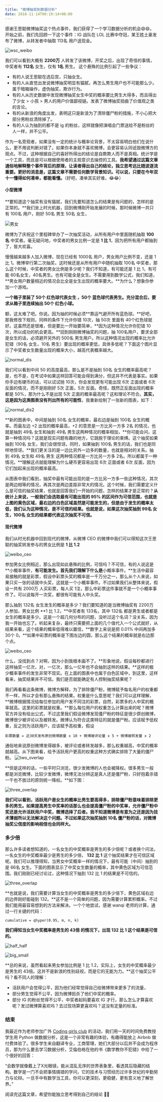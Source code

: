 ```yaml
---
title: "微博抽奖到数据分析"
date: 2018-11-14T00:19:14+08:00
---
```


感谢王思聪微博抽奖这个热点事件，我们获得了一个学习数据分析的机会😄😄。开始之前，我们先回顾一下这个事件：IG 战队在 LOL 比赛中夺冠，某王姓土豪发布了微博，从转发者中抽取 113名 用户送现金。

![wsc_weibo](https://coding.net/u/WindsonYang/p/WindsonYang.coding.me/git/raw/markdown/images/weibo/wsc_weibo.png)

我们可以看到大概有 **2200万** 人转发了该微博，开奖之后，出现了奇怪的事情，中奖者有 **112名** 女生，仅有 **1名** 男生。 这个悬殊的比例引起了一些争议：

- 有的人说王思聪在选后宫，只抽女生。
- 有的人从直觉出发说微博抽奖明显有猫腻，再怎么男生用户也不可能那么少。属于暗箱操作，虚伪抽奖，欺诈行为。
- 有的人从历史数据中发现微博抽奖女生中奖的概率要比男生大得多，而且得出了少女 > 小孩 > 男人的用户价值鄙视链。发表了微博抽奖扭曲了价值观之类的言论。
- 有的从新浪的角度出发，表明这只是新浪为了清除僵尸粉的措施，不小心把大部分男粉丝清除掉了。
- 有的人认为抽到的都不是 ig 的粉丝，这样就像把演唱会门票送给不是粉丝的人一样，并不公平。

作为一名旁观者，如果没有一定的统计与概率论背景，不太容易明白他们在说什么，更不用说判断对错了。如果你本身就不喜欢微博，会更容易认同诋毁微博方的观点。不过，这种根据自己的喜好所得出的结论是自欺欺人而不是真相。统计学是一个工具，而且是可以根据使用者的主观意识去操控的工具。**我希望通过这篇文章通俗地解释整个事件背后的原理，让读者得出自己的结论，独立思考远比随波逐流重要。更好的消息是，这篇文章不需要任何数学背景知识。可以说，只要在今年双十一懂得如何凑单，都能看懂。**（好吧，凑单其实好难，😂😂）

#### 小型微博
**要知道这个抽奖有没有猫腻，我们先要知道怎么的结果是有问题的，怎样的是正常的。**我们坐上时光机器，回到微博刚开始发展的时候，那时候微博一共只有 100名 用户，刚好 50名 男生 50名 女生，

![男女](https://coding.net/u/WindsonYang/p/WindsonYang.coding.me/git/raw/markdown/images/weibo/male_female.png)

微博为了庆祝这个里程碑举办了一次抽奖活动，从所有用户中里面随机抽取 **100名** 中奖者。毫无疑问地，中奖者的男女比例一定是 **1 比 1**，因为把所有用户都抽到了，皆大欢喜。

慢慢越来越多人加入微博，现在已经有 1000名 用户，男女用户比例不变，还是 1 比 1。微博举行第二次抽奖，这时候还是从所有用户中随机抽取 100名 中奖者，那么这个时候，中奖者的男女比例是多少呢？我们不知道，有可能还是 1 比 1，有可能 60名女生，40名男生。也有可能全是女生。不需要用到数学公式，我们知道，**男女用户数量相近的情况会比全是女生出现的概率要大。**为什么？想象你参加一个游戏。

**一个箱子里装了 50个 红色球代表女生 ，50个 蓝色球代表男生。充分混合后，要求从箱子里连续抽出 50个 红色小球。**

额，这太难了吧。你说。因为抽的时候必须**靠运气避开所有蓝色球。**好吧，那我修改下规则，同样的条件下允许你错 10次，抽 50次 里面有 40个红色球就好。这虽然还是很难，但是要比一开始要简单，**因为这种情况允许你犯错 10次，所以成功的机会更高。**回到刚刚微博抽奖的问题，抽 100名用户，要求全部是女生的话，必须避开另外的 500名 男生用户。所以这种情况出现的概率比允许犯错（90名 女生，10名 男生）要出现的概率更低，具体多低呢？下面这个图片显示了中奖者女生数量出现的概率大小，越高代表概率越大。

![normal_dis](https://coding.net/u/WindsonYang/p/WindsonYang.coding.me/git/raw/markdown/images/weibo/normal_100.png)

我们可以看到中间 50 的高度最高，那么是不是抽到 50名 女生的概率最高呢？是，也不是，在考试中如果这样回答可能会得到满分，但这并不代表是事实。如果你手边有硬币的话，可以试试抛 10次，你会发现更有可能出现 6次 正面或者 6次 反面的情况，而不是刚刚好 5次 正面，5次 反面。奇怪，既然正反面出现的概率都是 50%，那为什么不是出现 5次 正面的概率最高呢？这和理论不符合。**其实，这是因为这类图表没有列出所有的可能性**，我重新绘制了一张新的图表，如下：

![normal_dis2](https://coding.net/u/WindsonYang/p/WindsonYang.coding.me/git/raw/markdown/images/weibo/new_normal_100.png)

**新的图表中，中间是抽到 50名 女生的概率，最右边是抽到 100名 女生的概率。而最左边 +2 出现的概率最高，+2 的意思是一方比另一方多 2名 的情况，也就是抽到 49名 女生和抽到 49名 男生这两种情况的概率相加，**你可能会问，这算一种情况吗？这就是现实问题有趣的地方，它跳脱于理论的束缚。这个抽奖如果抽到 100名 女生，我们会很惊讶。同时，如果抽到 100名 男生的话，我们也是同样地惊讶。**我们更关注的是一边比另外一边多的数量，也就是相对的关系。抽到 49名 女生和 49名 男生 这两种情况都是一方比另一方多 2名。所以都属于一种情况。**理解这点就能理解为什么硬币更容易出现 6次 正面或者 6次 反面，因为它们加起来出现的概率最高。

从图表中我们看到，抽奖中最有可能出现的是一方比另一方多一些这种情况，其次是两边相等的情况，再其次是两边差距非常大的情况。这个时候，我们需要定义什么是可信的抽奖结果，也就是回答我们一开始的问题，怎样的结果才是正常的？**从统计上来说，一般我们会选取最有可能出现的 95% 的区间作为可信范围，也就是上图的黄色区域，最右边的白色区域虽然是可能发生的，但是由于发生的概率太低，我们认为这种情况，是不可信的结果。也就是说，如果这次抽奖抽到 99名 女生，100名 女生的结果都代表这次抽奖不可信。**


#### 现代微博
我们从时光机器中回到现代的微博，从微博 CEO 的微博中我们可以得知这次王思聪的抽奖转发参与的男女比例是 **1 比 1.2**

![weibo_ceo](https://coding.net/u/WindsonYang/p/WindsonYang.coding.me/git/raw/markdown/images/weibo/laiqu_weibo.png)

参加男女比例相近，那么出现如此悬殊的比例，可信吗？不可信，有的人说这是**小概率事件，**有可能发生。首先我们理解下什么是**小概率事件。**生活中最容易接触的就是彩票，假设中彩票头奖的概率是一千万分之一，那么从个人来说，如果只买一张的话就中头奖，这就是一个小概率事件。不过如果我们从整体来说，假设一共有 2000万 人买彩票，每人买 1注，那么中彩票这件事就不是一个小概率事件了。可以说每开一次奖，都很有可能有人中头奖。

那么抽到 132名 女生发生的概率是多少？我们要知道的是当微博抽奖有 2200万 人参加，男女比例 **1 比 1.2，**中奖者有 133名，其中 132名 都是男生或者都是女生的概率是多少。这是一个超几何分布的问题，没听过这个名词？没关系，因为我一开始也忘了。听起来复杂，最终只需要把上面的几个值代入一个公式就好，从结果来看，这个结果的概率低得难以置信，**数字上来说是把 0.01% 中间再加多 30个 0。**如果中彩票的概率是下图左边的圆，那么这个结果的概率就是右边那个点。


![weibo_ceo](https://coding.net/u/WindsonYang/p/WindsonYang.coding.me/git/raw/markdown/images/weibo/ball.png)


什么，没找到点？对啊，因为小到我根本画不了。**形象地说，假设每秒都进行这样抽奖一亿次，对，一亿次，那么一亿年也不会抽到这样的结果。**这样的极少概率事件的发生非常不现实。在上面的图表中也属于白色区域中，到这里，这样看来，抽奖结果并不可信。我们是否就能确定有人控制抽奖结果呢？

我们再看看这条微博，微博方解释，为了排除僵尸粉，微博赋予每名用户的权重都不一样，所以才会有那么悬殊的结果。权重是什么意思呢？我们可以这样理解，**微博根据情况给每位参加的用户发不同注的彩票，自然，彩票多的人中奖的概率就高。这里的彩票就是权重。**那么每位用户的权重怎么计算出来的呢？微博官方并没有给出公式，不过这里我们假设微博发现僵尸粉的特征是很少原创微博，微博很少被评论以及被转发。微博认为符合这类特征的就是僵尸粉。应该赋予低权重，反之则为活跃用户，应该赋予高权重，假设

    彩票数量 = 近30天发布原创微博数量 x 10 + 微博被评论量 x 5 + 微博被转发量 x 2

通俗地来说原创微博发得越多，被评论或者转发越多，那么权重越高，中奖的概率就越高。从下图来看，给予活跃用户更高的权重这种方式确实排除了大量的僵尸粉。
![two_overlap](https://coding.net/u/WindsonYang/p/WindsonYang.coding.me/git/raw/markdown/images/weibo/two_overlap.png)

**但是这样的话，一些平时只浏览，很少发微博的人也会被降权。很多男生一般都是浏览微博，比较少发微博，微博无法分辨这是真人还是僵尸粉，只好抱着杀错一千也不放过的原则统一降权。**如下图：

![three_overlap](https://coding.net/u/WindsonYang/p/WindsonYang.coding.me/git/raw/markdown/images/weibo/three_overlap.png)

**我们可以看到，活跃用户是女生的概率比男生要高得多，排除僵尸粉意味着排除更多的男生。如果提高男生中奖率的话那么也会提高僵尸粉的中奖率，允许僵尸粉中奖还是允许活跃用户中奖，微博选择了后者。我不知道微博是有意为之还是因为技术薄弱所以无法解决这个问题。不过如果这次抽奖抽到 10名 僵尸粉的话，对微博抽奖公信度的影响相信也会同样大。**


### 多少倍
那么许多读者想知道的，一名女生的中奖概率是男生的多少倍呢？或者换个问法，一名女生的中奖概率最少是男生的多少倍， **132 比 1** 这个抽奖结果才在可信区域呢。我们可以推理得知，当男女中奖概率一样的情况下，最有可能（中间）抽到的是 66名 女生。下面的图表显示了中奖女生数量的概率，其中黄色区域为可信范围。我们刚刚已经讨论过，这种情况下抽到 132 比 1 的结果是不可信的。

![three_overlap](https://coding.net/u/WindsonYang/p/WindsonYang.coding.me/git/raw/markdown/images/weibo/normal_100_color.png)

**也就是说，我们需要计算当女生的中奖概率是男生的多少倍下，黄色区域右边的边界刚好能碰到 132。**这不是一个简单的问题，因为需要计算累积概率。不过我们能用最容易想到的方法来解决。一个个地尝试，感谢 wanqi 老师的计算，通过一行关键的代码：

    cumulative = qhyper(0.95, m, n, k)

**我们得知当女生中奖概率是男生的 43倍 的情况下，出现 132 比 1 这个结果是可信的。**

![half_half](https://coding.net/u/WindsonYang/p/WindsonYang.coding.me/git/raw/markdown/images/weibo/half_half.png)

![big_small](https://coding.net/u/WindsonYang/p/WindsonYang.coding.me/git/raw/markdown/images/weibo/big_small.png)

**总的来说，虽然看起来男女参加比例是 1 比 1.2，实际上，女生的中奖概率最少是男生的 43倍。这并不是新浪的性别歧视，而是它的无能为力。**这个抽奖公平吗？看不同人的理解：

- 活跃用户会觉得公平，因为他们经常觉得自己给微博带来更多了的流量，
- 部分男生觉得不公平，因为微博扼杀了他们中奖的概率。
- 部分 IG 的粉丝觉得不公平，中奖者起码要喜欢 IG 才行，那么怎么才算喜欢呢？发过微博算喜欢吗？去过现场算更喜欢吗？这没有定量的标准。

### 结束
我最近作为老师参加广外 [Coding girls club](http://codingirlsclub.com/) 的活动，我们用一天的时间免费教授学生用 Python 做数据分析，这是一个非常有趣的体验，有趣得能放上 Airbnb 做付费体验了。很多学生来自翻译专业，工商管理，她们大部分以后并不会成为程序员，那为什么要去学习数据分析，艾倫伯格在他的书《数学教你不犯错》中给了一个很好的回答：

“会数学就像戴上了X光眼镜，能从混乱无序的世界表象里，看透其后隐藏的结构。数学是一门不会把事情搞错的学问，它的技术与习惯经历过许多世纪的辛勤努力与论辩。一旦手中有数学当工具，你可以更深刻，更稳健，更有意义地了解世界。”

阅读完这篇文章，希望你能独立思考得到自己的结论 🎉🎉
